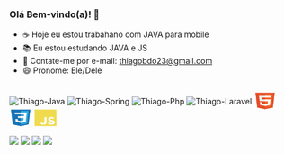 ### Olá Bem-vindo(a)! 👋

- ☕ Hoje eu estou trabahano com JAVA para mobile 
- 📚 Eu estou estudando JAVA e JS
- 📧 Contate-me por e-mail: thiagobdo23@gmail.com
- 😄 Pronome: Ele/Dele


<div style="display: inline_block"><br>
  <img align="center" alt="Thiago-Java" height="30" width="40" src="https://cdn.jsdelivr.net/gh/devicons/devicon/icons/java/java-original.svg" />
  <img align="center" alt="Thiago-Spring" height="30" width="40" src="https://cdn.jsdelivr.net/gh/devicons/devicon/icons/spring/spring-original-wordmark.svg" />
  <img align="center" alt="Thiago-Php" height="30" width="40" src="https://cdn.jsdelivr.net/gh/devicons/devicon/icons/php/php-original.svg" />
  <img align="center" alt="Thiago-Laravel" height="30" width="40" src="https://cdn.jsdelivr.net/gh/devicons/devicon/icons/laravel/laravel-plain.svg" />
  <img align="center" alt="Thiago-HTML" height="30" width="40" src="https://raw.githubusercontent.com/devicons/devicon/master/icons/html5/html5-original.svg">
  <img align="center" alt="Thiago-CSS" height="30" width="40" src="https://raw.githubusercontent.com/devicons/devicon/master/icons/css3/css3-original.svg">
  <img align="center" alt="Thiago-Js" height="30" width="40" src="https://raw.githubusercontent.com/devicons/devicon/master/icons/javascript/javascript-plain.svg">
</div>
  </br>
 <div>
  <a href = "mailto:thiagbd23@gmail.com"><img src="https://img.shields.io/badge/-Gmail-%23333?style=for-the-badge&logo=gmail&logoColor=white" target="_blank"></a>
   <a href = "https://linktr.ee/ThiagoExe"><img src="https://img.shields.io/badge/website-000000?style=for-the-badge&logo=About.me&logoColor=white" target="_blank"></a>
 <a href="https://www.linkedin.com/in/thiago-oliveira-15a3aa164" target="_blank"><img src="https://img.shields.io/badge/LinkedIn-0077B5?style=for-the-badge&logo=linkedin&logoColor=white" target="_blank"></a>
 <a href = "https://twitter.com/ThiagoBarbosa_7"><img src="https://img.shields.io/badge/Twitter-1DA1F2?style=for-the-badge&logo=twitter&logoColor=white" target="_blank"></a></div>


